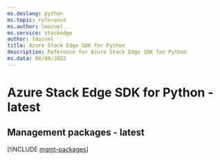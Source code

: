 ```yaml
---
ms.devlang: python
ms.topic: reference
ms.author: lmazuel
ms.service: stackedge
author: lmazuel
title: Azure Stack Edge SDK for Python
description: Reference for Azure Stack Edge SDK for Python
ms.data: 08/08/2022
---
```

# Azure Stack Edge SDK for Python - latest

## Management packages - latest
[!INCLUDE [mgmt-packages](stack-edge-mgmt-index.md)]